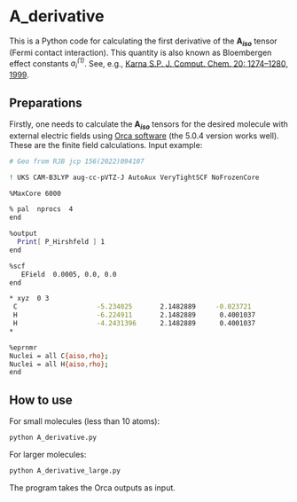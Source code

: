 # A_derivative
This is a Python code for calculating the first derivative of the **A<sub>*iso*</sub>** tensor (Fermi contact interaction). This quantity is also known as Bloembergen effect constants *a<sub>i</sub><sup>(1)</sup>*. See, e.g., [Karna S.P. J. Comput. Chem. 20: 1274–1280, 1999](doi.org/10.1002/(SICI)1096-987X(199909)20:12<1274::AID-JCC7>3.0.CO;2-7).

## Preparations
Firstly, one needs to calculate the **A<sub>*iso*</sub>** tensors for the desired molecule with external electric fields using [Orca software](https://orcaforum.kofo.mpg.de) (the 5.0.4 version works well). These are the finite field calculations. Input example:
```sh
# Geo from RJB jcp 156(2022)094107                                                                                                                                                                                 

! UKS CAM-B3LYP aug-cc-pVTZ-J AutoAux VeryTightSCF NoFrozenCore

%MaxCore 6000

% pal  nprocs  4
end

%output
  Print[ P_Hirshfeld ] 1
end

%scf
   EField  0.0005, 0.0, 0.0
end

* xyz  0 3
 C                    -5.234025       2.1482889     -0.023721
 H                    -6.224911       2.1482889      0.4001037
 H                    -4.2431396      2.1482889      0.4001037
*

%eprnmr
Nuclei = all C{aiso,rho};
Nuclei = all H{aiso,rho};
end
```


## How to use
For small molecules (less than 10 atoms):
```sh
python A_derivative.py
```

For larger molecules:
```sh
python A_derivative_large.py
```

The program takes the Orca outputs as input.
